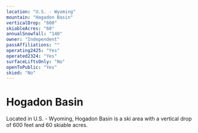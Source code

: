 ```yaml
---
location: "U.S. - Wyoming"
mountain: "Hogadon Basin"
verticalDrop: "600"
skiableAcres: "60"
annualSnowfall: "140"
owner: "Independent"
passAffiliations: ""
operating2425: "Yes"
operated2324: "Yes"
surfaceLiftsOnly: "No"
openToPublic: "Yes"
skied: "No"
---
```


# Hogadon Basin

Located in U.S. - Wyoming, Hogadon Basin is a ski area with a vertical drop of 600 feet and 60 skiable acres.